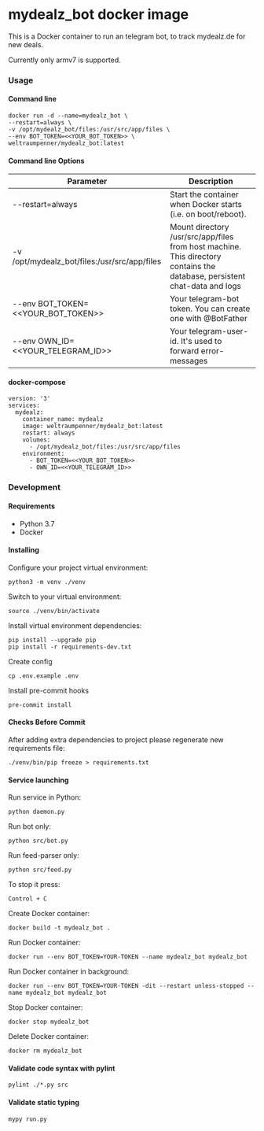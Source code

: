 # mydealz_bot docker image

This is a Docker container to run an telegram bot, to track mydealz.de for new deals.

Currently only armv7 is supported.

### Usage

#### Command line

    docker run -d --name=mydealz_bot \
    --restart=always \
    -v /opt/mydealz_bot/files:/usr/src/app/files \
    --env BOT_TOKEN=<<YOUR_BOT_TOKEN>> \
    weltraumpenner/mydealz_bot:latest

#### Command line Options

| Parameter                                    | Description                                                                                                               |
|----------------------------------------------|---------------------------------------------------------------------------------------------------------------------------|
| --restart=always                             | Start the container when Docker starts (i.e. on boot/reboot).                                                             |
| -v /opt/mydealz_bot/files:/usr/src/app/files | Mount directory /usr/src/app/files from host machine. This directory contains the database, persistent chat-data and logs |
| --env BOT_TOKEN=<<YOUR_BOT_TOKEN>>           | Your telegram-bot token. You can create one with @BotFather                                                               |
| --env OWN_ID=<<YOUR_TELEGRAM_ID>>            | Your telegram-user-id. It's used to forward error-messages

#### docker-compose

    version: '3'
    services:
      mydealz:
        container_name: mydealz
        image: weltraumpenner/mydealz_bot:latest
        restart: always
        volumes:
          - /opt/mydealz_bot/files:/usr/src/app/files
        environment:
          - BOT_TOKEN=<<YOUR_BOT_TOKEN>>
          - OWN_ID=<<YOUR_TELEGRAM_ID>>

### Development

#### Requirements

* Python 3.7
* Docker

#### Installing

Configure your project virtual environment:

    python3 -m venv ./venv

Switch to your virtual environment:

    source ./venv/bin/activate

Install virtual environment dependencies:

    pip install --upgrade pip
    pip install -r requirements-dev.txt

Create config

    cp .env.example .env

Install pre-commit hooks

    pre-commit install

#### Checks Before Commit

After adding extra dependencies to project please regenerate new requirements file:

    ./venv/bin/pip freeze > requirements.txt

#### Service launching

Run service in Python:

    python daemon.py

Run bot only:

    python src/bot.py

Run feed-parser only:

    python src/feed.py

To stop it press:

    Control + C

Create Docker container:

    docker build -t mydealz_bot .

Run Docker container:

    docker run --env BOT_TOKEN=YOUR-TOKEN --name mydealz_bot mydealz_bot

Run Docker container in background:

    docker run --env BOT_TOKEN=YOUR-TOKEN -dit --restart unless-stopped --name mydealz_bot mydealz_bot

Stop Docker container:

    docker stop mydealz_bot

Delete Docker container:

    docker rm mydealz_bot

#### Validate code syntax with pylint

    pylint ./*.py src

#### Validate static typing

    mypy run.py
